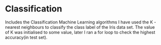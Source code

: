 # Classification
Includes the Classification Machine Learning algorithms
I have used the K - nearest neighbours to classify the class label of the Iris data set.
The value of K was initialised to some value, later I ran a for loop to check the highest accuracy(in test set).
